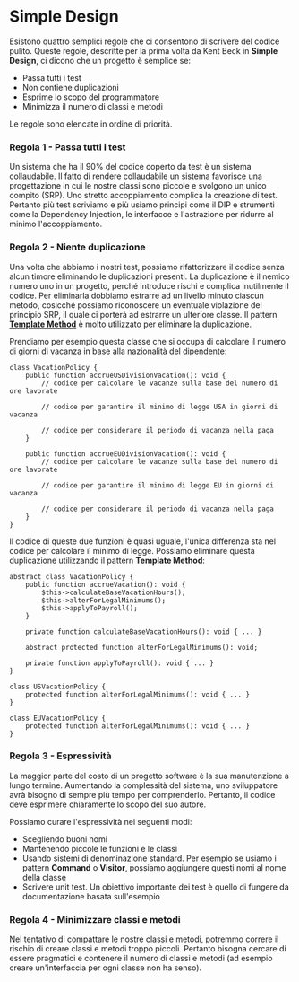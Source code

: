 # Simple Design

Esistono quattro semplici regole che ci consentono di scrivere del codice pulito. Queste regole, descritte per la prima volta da Kent Beck in **Simple Design**, ci dicono che un progetto è semplice se:

* Passa tutti i test
* Non contiene duplicazioni
* Esprime lo scopo del programmatore
* Minimizza il numero di classi e metodi

Le regole sono elencate in ordine di priorità.

### Regola 1 - Passa tutti i test

Un sistema che ha il 90% del codice coperto da test è un sistema collaudabile. Il fatto di rendere collaudabile un sistema favorisce una progettazione in cui le nostre classi sono piccole e svolgono un unico compito \(SRP\). Uno stretto accoppiamento complica la creazione di test. Pertanto più test scriviamo e più usiamo principi come il DIP e strumenti come la Dependency Injection, le interfacce e l'astrazione per ridurre al minimo l'accoppiamento.

### Regola 2 - Niente duplicazione

Una volta che abbiamo i nostri test, possiamo rifattorizzare il codice senza alcun timore eliminando le duplicazioni presenti. La duplicazione è il nemico numero uno in un progetto, perché introduce rischi e complica inutilmente il codice. Per eliminarla dobbiamo estrarre ad un livello minuto ciascun metodo, cosicché possiamo riconoscere un eventuale violazione del principio SRP, il quale ci porterà ad estrarre un ulteriore classe. Il pattern [**Template Method**](https://it.wikipedia.org/wiki/Template_method) è molto utilizzato per eliminare la duplicazione. 

Prendiamo per esempio questa classe che si occupa di calcolare il numero di giorni di vacanza in base alla nazionalità del dipendente:

```text
class VacationPolicy {
    public function accrueUSDivisionVacation(): void {
        // codice per calcolare le vacanze sulla base del numero di ore lavorate
        
        // codice per garantire il minimo di legge USA in giorni di vacanza
        
        // codice per considerare il periodo di vacanza nella paga
    }
    
    public function accrueEUDivisionVacation(): void {
        // codice per calcolare le vacanze sulla base del numero di ore lavorate
        
        // codice per garantire il minimo di legge EU in giorni di vacanza
        
        // codice per considerare il periodo di vacanza nella paga
    }
}
```

Il codice di queste due funzioni è quasi uguale, l'unica differenza sta nel codice per calcolare il minimo di legge. Possiamo eliminare questa duplicazione utilizzando il pattern **Template Method**:

```text
abstract class VacationPolicy {
    public function accrueVacation(): void {
        $this->calculateBaseVacationHours();
        $this->alterForLegalMinimums();
        $this->applyToPayroll();
    }
    
    private function calculateBaseVacationHours(): void { ... }
    
    abstract protected function alterForLegalMinimums(): void;
    
    private function applyToPayroll(): void { ... }
}

class USVacationPolicy {
    protected function alterForLegalMinimums(): void { ... }
}

class EUVacationPolicy {
    protected function alterForLegalMinimums(): void { ... }
}
```

### Regola 3 - Espressività

La maggior parte del costo di un progetto software è la sua manutenzione a lungo termine. Aumentando la complessità del sistema, uno sviluppatore avrà bisogno di sempre più tempo per comprenderlo. Pertanto, il codice deve esprimere chiaramente lo scopo del suo autore.

Possiamo curare l'espressività nei seguenti modi:

* Scegliendo buoni nomi
* Mantenendo piccole le funzioni e le classi
* Usando sistemi di denominazione standard. Per esempio se usiamo i pattern **Command** o **Visitor**, possiamo aggiungere questi nomi al nome della classe
* Scrivere unit test. Un obiettivo importante dei test è quello di fungere da documentazione basata sull'esempio

### Regola 4 - Minimizzare classi e metodi

Nel tentativo di compattare le nostre classi e metodi, potremmo correre il rischio di creare classi e metodi troppo piccoli. Pertanto bisogna cercare di essere pragmatici e contenere il numero di classi e metodi \(ad esempio creare un'interfaccia per ogni classe non ha senso\).

